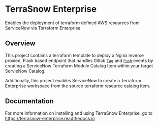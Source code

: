 # TerraSnow Enterprise

Enables the deployment of terraform defined AWS resources from ServiceNow via Terraform Enterprise

## Overview

This project contains a terraform template to deploy a Ngnix reverse proxied, Flask based endpoint that handles Gitlab [`Tag`](https://docs.gitlab.com/ee/user/project/integrations/webhooks.html#tag-events) and [`Push`](https://docs.gitlab.com/ee/user/project/integrations/webhooks.html#push-events) events by creating a ServiceNow Terraform Module Catalog Item within your target ServieNow Catalog.

Additionally, this project enables ServiceNow to create a Terraform Enterprise workspace from the source terraform resource catalog item.

## Documentation

For more information on installing and using TerraSnow Enterprise, go to <https://terrasnow-enterprise.readthedocs.io>
